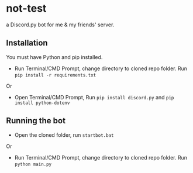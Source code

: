 # not-test
a Discord.py bot for me &amp; my friends' server.

## Installation 
You must have Python and pip installed.

* Run Terminal/CMD Prompt, change directory to cloned repo folder. Run `pip install -r requirements.txt`

Or

* Open Terminal/CMD Prompt, Run `pip install discord.py` and `pip install python-dotenv`

## Running the bot 

* Open the cloned folder, run `startbot.bat`

Or

* Run Terminal/CMD Prompt, change directory to cloned repo folder. Run `python main.py`
